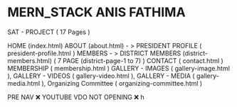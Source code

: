 # MERN_STACK ANIS FATHIMA

SAT - PROJECT  ( 17 Pages )

HOME (index.html)
ABOUT (about.html) - > 
    PRESIDENT PROFILE ( president-profile.html )
    MEMBERS - >
        DISTRICT MEMBERS (district-members.html) ( 7 PAGE (district-page-1 to 7) )
CONTACT ( contact.html )
MEMBERSHIP ( membership.html )
GALLERY - IMAGES ( gallery-image.html ), 
GALLERY - VIDEOS ( gallery-video.html ), 
GALLERY - MEDIA ( gallery-media.html ), 
Organizing Committee ( organizing-committee.html )

<!-- 
shankar zip
sat clean zip 
sat unclean zip
sat fresh zip 
-->

<!-- 27 - 03 -->

<!-- 
    President Profile 
    => Header logo 5 (add 2) => in resources  ✅ 
    => Header Video pop up icon => link (https://www.youtube.com/watch?v=7ZmdWZeqI6Y) ❌
    => About the pres. ! => section ✅ 
    => remove district members (testimonials) ✅ 
    => below contact form video cover image change (maxresdefault) , readmore (link) (https://www.youtube.com/@%E0%AE%A4%E0%AE%AE%E0%AE%BF%E0%AE%B4%E0%AF%8D%E0%AE%A8%E0%AE%BE%E0%AE%9F%E0%AF%81%E0%AE%9A%E0%AE%BF%E0%AE%B2%E0%AE%AE%E0%AF%8D%E0%AE%AA%E0%AE%AE%E0%AF%8D%E0%AE%9A%E0%AE%99%E0%AF%8D%E0%AE%95%E0%AE%AE%E0%AF%8D/videos) ✅ 
    => magazine section content change ✅ 
    => image repeat => in about section swiper ✅ 
    => change red box ✅ 
    => footer change
    => I made real section .. remove image and add video pop up ✅
-->

<!-- District Members
    => testimonials karur logo missing (add) , pudukottai contant change ✅ 
    => below contact form video cover image change (maxresdefault) , readmore (link) ✅(https://www.youtube.com/@%E0%AE%A4%E0%AE%AE%E0%AE%BF%E0%AE%B4%E0%AF%8D%E0%AE%A8%E0%AE%BE%E0%AE%9F%E0%AF%81%E0%AE%9A%E0%AE%BF%E0%AE%B2%E0%AE%AE%E0%AF%8D%E0%AE%AA%E0%AE%AE%E0%AF%8D%E0%AE%9A%E0%AE%99%E0%AF%8D%E0%AE%95%E0%AE%AE%E0%AF%8D/videos)
    => district card check read more (pudukottai) ✅
-->

<!-- District Page (7)
    => Before Footer Red Box Add ✅
-->

<!-- Coimbatore Page
    => change line photo (team-2-2 , team-2-3) ✅
-->

<!-- Pudukottai Page
    => change center photo (team-2-2) ✅
-->

<!-- Membership Page
    => card center in lap screen ✅
    => district drop down (38) Add all district [mavattam - district name] ✅
-->

<!-- 
    PRELOADER ✅
    LOGO 14 ✅ 16 ❌ 
    VERIFY OTP ✅
    GET MEMBERSHIP ✅
    CARD PREVIEW ✅
-->

<!-- 28-03 -->

<!-- District Members
Testimonials la karur correct , covai change ✅
-->

<!-- Navbar Canvas correction in all page ( changes are in sankar's abt pg ) ✅ -->

<!-- President Profile
About the Press - link for vdo play icon ( link : https://www.youtube.com/watch?v=PputcQ6-Xb8) ( Not Opening ) ❌
I make real section - remove image put vdo popup with play btn icon
( link 1 : https://www.youtube.com/watch?v=n6iwrlgnqZM&t=76s ) ✅
( link 2 : https://www.youtube.com/watch?v=A78ruZE34Ok ) ✅
( link 3 : https://www.youtube.com/watch?v=BsGi7boZm7A&t=81s ) ✅
-->

<!-- 14 logo 16 logo  -->
<!-- laptop size membership form  -->
<!-- video open vijay  -->

<!-- PENDING -->

<!-- Header Video pop up icon => link (https://www.youtube.com/watch?v=7ZmdWZeqI6Y) Not Opening ❌ -->
<!-- About the Press - link for vdo play icon ( link : https://www.youtube.com/watch?v=PputcQ6-Xb8) ( Not Opening ) ❌ -->
<!-- GET MEMBERSHIP ✅ -->
<!-- CARD PREVIEW ✅ -->
 
<!-- 03 - 04 -->

<!-- Gallery Pages - gallery-image, gallery-video, gallery-media ✅ -->

<!-- 04 - 04 -->

<!-- Corrections completed ✅ -->

<!-- 05 - 04 -->

<!-- Corrections completed ✅ -->

<!-- PENDING -->

PRE NAV ❌
YOUTUBE VDO NOT OPENING ❌ h
